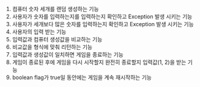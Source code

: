 1. 컴퓨터 숫자 세개를 랜덤 생성하는 기능
2. 사용자가 숫자를 입력하는지를 입력하는지 확인하고 Exception 발생 시키는 기능
3. 사용자가 세개보다 많은 숫자를 입력하는지 확인하고 Exception 발생 시키는 기능 
4. 사용자의 입력 받는 기능 
5. 입력값과 컴퓨터 생성값을 비교하는 기능 
6. 비교값을 형식에 맞춰 리턴하는 기능 
7. 입력값과 생성값이 일치하면 게임을 종료하는 기능
7. 게임이 종료된 후에 게임을 다시 시작할지 완전히 종료할지 입력값(1, 2)을 받는 기능
8. boolean flag가 true일 동안에는 게임을 계속 재시작하는 기능
